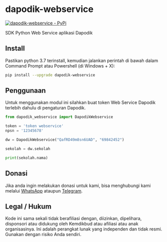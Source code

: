 # dapodik-webservice

[![dapodik-webservice - PyPi](https://img.shields.io/pypi/v/dapodik-webservice)](https://pypi.org/project/dapodik-webservice/)

SDK Python Web Service aplikasi Dapodik

## Install

Pastikan python 3.7 terinstall, kemudian jalankan perintah di bawah dalam Command Prompt atau Powershell (di Windows + X):

```bash
pip install --upgrade dapodik-webservice
```

## Penggunaan

Untuk menggunakan modul ini silahkan buat token Web Service Dapodik terlebih dahulu di pengaturan Dapodik.

```python
from dapodik_webservice import DapodikWebservice

token = 'token webservice'
npsn = '12345678'

dw = DapodikWebservice("QafRD49m8sn6UAD", "69842452")

sekolah = dw.sekolah

print(sekolah.nama)

```

## Donasi

Jika anda ingin melakukan donasi untuk kami, bisa menghubungi kami melalui [WhatsApp](https://wa.me/6287725780404) ataupun [Telegram](https://t.me/hexatester).

## Legal / Hukum

Kode ini sama sekali tidak berafiliasi dengan, diizinkan, dipelihara, disponsori atau didukung oleh Kemdikbud atau afiliasi atau anak organisasinya. Ini adalah perangkat lunak yang independen dan tidak resmi. Gunakan dengan risiko Anda sendiri.
